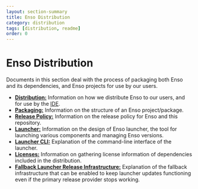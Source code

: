 ```yaml
---
layout: section-summary
title: Enso Distribution
category: distribution
tags: [distribution, readme]
order: 0
---
```


# Enso Distribution

Documents in this section deal with the process of packaging both Enso and its
dependencies, and Enso projects for use by our users.

- [**Distribution:**](./distribution.md) Information on how we distribute Enso
  to our users, and for use by the [IDE](https://github.com/enso-org/ide).
- [**Packaging:**](./packaging.md) Information on the structure of an Enso
  project/package.
- [**Release Policy:**](./release-policy.md) Information on the release policy
  for Enso and this repository.
- [**Launcher:**](./launcher.md) Information on the design of Enso launcher, the
  tool for launching various components and managing Enso versions.
- [**Launcher CLI:**](./launcher-cli.md) Explanation of the command-line
  interface of the launcher.
- [**Licenses:**](licenses.md) Information on gathering license information of
  dependencies included in the distribution.
- [**Fallback Launcher Release Infrastructure:**](fallback-launcher-release-infrastructure.md)
  Explanation of the fallback infrastructure that can be enabled to keep
  launcher updates functioning even if the primary release provider stops
  working.
